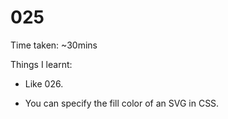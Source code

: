 # 025

Time taken: ~30mins

Things I learnt:

* Like 026.

* You can specify the fill color of an SVG in CSS.
